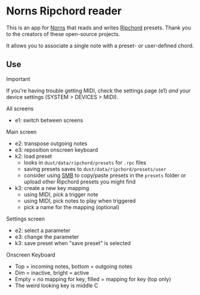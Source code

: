 # Norns Ripchord reader

This is an app for [Norns](https://monome.org/docs/norns/) that reads and writes [Ripchord](https://trackbout.com/ripchord) presets. Thank you to the creators of these open-source projects.

It allows you to associate a single note with a preset- or user-defined chord.

## Use

> [!IMPORTANT] 
> If you're having trouble getting MIDI, check the settings page (e1) _and_ your device settings (SYSTEM > DEVICES > MIDI).

All screens
- e1: switch between screens

Main screen
- e2: transpose outgoing notes
- e3: reposition onscreen keyboard
- k2: load preset
  - looks in `dust/data/ripchord/presets` for `.rpc` files
  - saving presets saves to `dust/data/ripchord/presets/user`
  - consider using [SMB](https://monome.org/docs/norns/fileshare/) to copy/paste presets in the `presets` folder or upload other Ripchord presets you might find
- k3: create a new key mapping
  - using MIDI, pick a trigger note
  - using MIDI, pick notes to play when triggered
  - pick a name for the mapping (optional)

Settings screen
- e2: select a parameter
- e3: change the parameter
- k3: save preset when "save preset" is selected

Onscreen Keyboard
- Top = incoming notes, bottom = outgoing notes
- Dim = inactive, bright = active
- Empty = no mapping for key, filled = mapping for key (top only)
- The weird looking key is middle C
